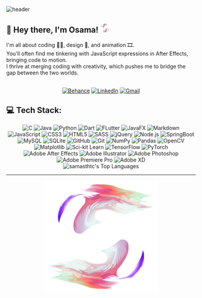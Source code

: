 ![header](https://capsule-render.vercel.app/api?type=cylinder&height=100&color=gradient&customColorList=27&text=💫%20About%20Me&reversal=false&section=header&textBg=false)

## 👋 Hey there, I'm Osama! <img src="images/logo.png" width="25"><br>

I'm all about coding 👨‍💻, design 🎨, and animation 🎞️.<br>
You'll often find me tinkering with JavaScript expressions in After Effects, bringing code to motion.<br>I thrive at merging coding with creativity, which pushes me to bridge the gap between the two worlds.

</br>

<div align="center">
  <a href="https://behance.net/samasthtc"><img src="https://img.shields.io/badge/Behance-1769ff?logo=behance&logoColor=white" alt="Behance"></a>
  <a href="https://linkedin.com/in/osama-shoora"><img src="https://img.shields.io/badge/LinkedIn-%230077B5.svg?logo=linkedin&logoColor=white" alt="LinkedIn"></a>
  <a href="mailto:osamashoora22@gmail.com"><img src="https://img.shields.io/badge/Gmail-%23D14836.svg?logo=gmail&logoColor=white" alt="Gmail"></a>
</div>

## 💻 Tech Stack:

<div align="center">
  <img src="https://img.shields.io/badge/c-%2300599C.svg?style=for-the-badge&logo=c&logoColor=white" alt="C"> 
  <img src="https://img.shields.io/badge/java-%23ED8B00.svg?style=for-the-badge&logo=openjdk&logoColor=white" alt="Java"> 
  <img src="https://img.shields.io/badge/python-3670A0?style=for-the-badge&logo=python&logoColor=ffdd54" alt="Python">
  <img src="https://img.shields.io/badge/dart-%230175C2.svg?style=for-the-badge&logo=dart&logoColor=white" alt="Dart"> 
  <img src="https://img.shields.io/badge/Flutter-%2302569B.svg?style=for-the-badge&logo=Flutter&logoColor=white" alt="FLutter"> 
  <img src="https://img.shields.io/badge/javafx-%23FF0000.svg?style=for-the-badge&logo=javafx&logoColor=white" alt="JavaFX">
  <img src="https://img.shields.io/badge/markdown-%23000000.svg?style=for-the-badge&logo=markdown&logoColor=white" alt="Markdown"> 
  <img src="https://img.shields.io/badge/javascript-%23323330.svg?style=for-the-badge&logo=javascript&logoColor=%23F7DF1E" alt="JavaScript"> 
  <img src="https://img.shields.io/badge/css3-%231572B6.svg?style=for-the-badge&logo=css3&logoColor=white" alt="CSS3"> 
  <img src="https://img.shields.io/badge/html5-%23E34F26.svg?style=for-the-badge&logo=html5&logoColor=white" alt="HTML5"> 
  <img src="https://img.shields.io/badge/SASS-hotpink.svg?style=for-the-badge&logo=SASS&logoColor=white" alt="SASS"> 
  <img src="https://img.shields.io/badge/jquery-%230769AD.svg?style=for-the-badge&logo=jquery&logoColor=white" alt="jQuery"> 
  <img src="https://img.shields.io/badge/node.js-6DA55F?style=for-the-badge&logo=node.js&logoColor=white" alt="Node.js"> 
  <img src="https://img.shields.io/badge/spring-%236DB33F.svg?style=for-the-badge&logo=spring&logoColor=white" alt="SpringBoot"> 
  <img src="https://img.shields.io/badge/mysql-4479A1.svg?style=for-the-badge&logo=mysql&logoColor=white" alt="MySQL"> 
  <img src="https://img.shields.io/badge/sqlite-%2307405e.svg?style=for-the-badge&logo=sqlite&logoColor=white" alt="SQLite"> 
  <img src="https://img.shields.io/badge/github-%23121011.svg?style=for-the-badge&logo=github&logoColor=white" alt="GitHub"> 
  <img src="https://img.shields.io/badge/git-%23F05033.svg?style=for-the-badge&logo=git&logoColor=white" alt="Git"> 
  <img src="https://img.shields.io/badge/numpy-%23013243.svg?style=for-the-badge&logo=numpy&logoColor=white" alt="NumPy"> 
  <img src="https://img.shields.io/badge/pandas-%23150458.svg?style=for-the-badge&logo=pandas&logoColor=white" alt="Pandas"> 
  <img src="https://img.shields.io/badge/opencv-%23white.svg?style=for-the-badge&logo=opencv&logoColor=white" alt="OpenCV"> 
  <img src="https://img.shields.io/badge/Matplotlib-%23ffffff.svg?style=for-the-badge&logo=Matplotlib&logoColor=black" alt="Matplotlib"> 
  <img src="https://img.shields.io/badge/scikit--learn-%23F7931E.svg?style=for-the-badge&logo=scikit-learn&logoColor=white" alt="Sci-kit Learn"> 
  <img src="https://img.shields.io/badge/TensorFlow-%23FF6F00.svg?style=for-the-badge&logo=TensorFlow&logoColor=white" alt="TensorFlow"> 
  <img src="https://img.shields.io/badge/PyTorch-%23EE4C2C.svg?style=for-the-badge&logo=PyTorch&logoColor=white" alt="PyTorch"> 
  <img src="https://img.shields.io/badge/Adobe%20After%20Effects-9999FF.svg?style=for-the-badge&logo=Adobe%20After%20Effects&logoColor=white" alt="Adobe After Effects"> 
  <img src="https://img.shields.io/badge/adobe%20illustrator-%23FF9A00.svg?style=for-the-badge&logo=adobe%20illustrator&logoColor=white" alt="Adobe Illustrator"> 
  <img src="https://img.shields.io/badge/adobe%20photoshop-%2331A8FF.svg?style=for-the-badge&logo=adobe%20photoshop&logoColor=white" alt="Adobe Photoshop"> 
  <img src="https://img.shields.io/badge/Adobe%20Premiere%20Pro-9999FF.svg?style=for-the-badge&logo=Adobe%20Premiere%20Pro&logoColor=white" alt="Adobe Premiere Pro"> 
  <img src="https://img.shields.io/badge/Adobe%20XD-470137?style=for-the-badge&logo=Adobe%20XD&logoColor=#FF61F6" alt="Adobe XD"> 
  
</br>
  <img src="https://github-readme-stats.vercel.app/api/top-langs/?username=samasthtc&theme=dracula&show_icons=true&hide_border=true&layout=compact" alt="samasthtc's Top Languages">

</div>

---

<div align="center">
<img src="images/logo2.png" width="300">
</div>

<!-- <img src="https://visitcount.itsvg.in/api?id=samasthtc&icon=0&color=5" width=0.1 height=0.1 style="visibility:hidden;" /> -->
